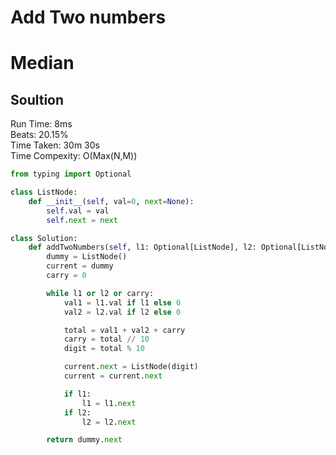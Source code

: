 
Add Two numbers
=========
# Median
## Soultion
Run Time: 8ms      
Beats: 20.15%      
Time Taken: 30m 30s      
Time Compexity: O(Max(N,M))    

```python
from typing import Optional

class ListNode:
    def __init__(self, val=0, next=None):
        self.val = val
        self.next = next

class Solution:
    def addTwoNumbers(self, l1: Optional[ListNode], l2: Optional[ListNode]) -> Optional[ListNode]:
        dummy = ListNode()
        current = dummy
        carry = 0

        while l1 or l2 or carry:
            val1 = l1.val if l1 else 0
            val2 = l2.val if l2 else 0

            total = val1 + val2 + carry
            carry = total // 10
            digit = total % 10

            current.next = ListNode(digit)
            current = current.next

            if l1:
                l1 = l1.next
            if l2:
                l2 = l2.next

        return dummy.next

```
